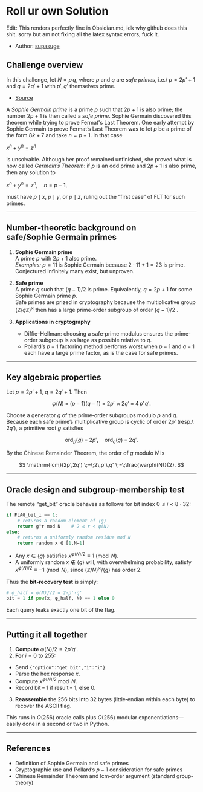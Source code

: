 # Roll ur own Solution

Edit: This renders perfectly fine in Obsidian.md, idk why github does this shit. sorry but am not fixing all the latex syntax errors, fuck it. 

- Author: [supasuge](https://github.com/supasuge)

## Challenge overview

In this challenge, let $N = p\,q$, where $p$ and $q$ are *safe primes*, i.e.\ $p = 2p' + 1$ and $q = 2q' + 1$ with $p',q'$ themselves prime.  
- [Source](https://en.wikipedia.org/wiki/Safe_and_Sophie_Germain_primes)

A *Sophie Germain prime* is a prime $p$ such that $2p + 1$ is also prime; the number $2p+1$ is then called a *safe prime*. Sophie Germain discovered this theorem while trying to prove Fermat's Last Theorem.
One early attempt by Sophie Germain to prove Fermat’s Last Theorem was to let $p$ be a prime of the form $8k+7$ and take $n = p-1$.  In that case  

$x^n + y^n = z^n$

is unsolvable.  Although her proof remained unfinished, she proved what is now called *Germain’s Theorem*: if $p$ is an odd prime and $2p+1$ is also prime, then any solution to  

$x^n + y^n = z^n,\quad n=p-1,$

must have $p\mid x$, $p\mid y$, or $p\mid z$, ruling out the “first case” of FLT for such primes.

---

## Number‐theoretic background on safe/Sophie Germain primes

1. **Sophie Germain prime**  
   A prime $p$ with $2p+1$ also prime.  
   _Examples:_ $p=11$ is Sophie Germain because $2\cdot11+1=23$ is prime.  
   Conjectured infinitely many exist, but unproven.

2. **Safe prime**  
   A prime $q$ such that $(q-1)/2$ is prime.  Equivalently, $q=2p+1$ for some Sophie Germain prime $p$.  
   Safe primes are prized in cryptography because the multiplicative group $(\mathbb Z/q\mathbb Z)^\times$ then has a large prime‐order subgroup of order $(q-1)/2$ .

3. **Applications in cryptography**  
   - Diffie–Hellman: choosing a safe‑prime modulus ensures the prime‐order subgroup is as large as possible relative to $q$.  
   - Pollard’s $p-1$ factoring method performs worst when $p-1$ and $q-1$ each have a large prime factor, as is the case for safe primes.

---

## Key algebraic properties

Let $p=2p'+1$, $q=2q'+1$.  Then

$$
\varphi(N) \;=\; (p-1)(q-1)\;=\;2p'\,\times 2q'\;=\;4\,p'\,q'.
$$

Choose a generator $g$ of the prime‑order subgroups modulo $p$ and $q$.  Because each safe prime’s multiplicative group is cyclic of order $2p'$ (resp.\ $2q'$), a primitive root $g$ satisfies

$$
\text{ord}_p(g) \;=\;2p',\quad
\text{ord}_q(g)\;=\;2q'.
$$

By the Chinese Remainder Theorem, the order of $g$ modulo $N$ is

$$
\mathrm{lcm}(2p',2q') \;=\;2\,p'\,q'
\;=\;\frac{\varphi(N)}{2}.
$$

---

## Oracle design and subgroup‐membership test

The remote “get_bit” oracle behaves as follows for bit index $0\le i<8\cdot32$:

```python
if FLAG_bit_i == 1:
    # returns a random element of ⟨g⟩
    return g^r mod N    # 2 ≤ r < φ(N)
else:
    # returns a uniformly random residue mod N
    return random x ∈ [1,N−1]
````

* Any $x\in\langle g\rangle$ satisfies $x^{\varphi(N)/2}\equiv1\pmod N$.
* A uniformly random $x\notin\langle g\rangle$ will, with overwhelming probability, satisfy $x^{\varphi(N)/2}\equiv -1\pmod N$, since $(\mathbb Z/N)^\times/\langle g\rangle$ has order 2.

Thus the **bit‐recovery test** is simply:

```python
# φ_half = φ(N)//2 = 2·p'·q'
bit = 1 if pow(x, φ_half, N) == 1 else 0
```

Each query leaks exactly one bit of the flag.

---

## Putting it all together

1. **Compute** $\varphi(N)/2 = 2p'q'$.
2. **For** $i=0$ to $255$:

* Send `{"option":"get_bit","i":"i"}`
* Parse the hex response $x$.
* Compute $x^{\varphi(N)/2}\bmod N$.
* Record bit = $1$ if result = $1$, else $0$.

3. **Reassemble** the 256 bits into 32 bytes (little‑endian within each byte) to recover the ASCII flag.

This runs in $O(256)$ oracle calls plus $O(256)$ modular exponentiations—easily done in a second or two in Python.

---

## References

* Definition of Sophie Germain and safe primes 
* Cryptographic use and Pollard’s $p-1$ consideration for safe primes 
* Chinese Remainder Theorem and lcm‐order argument (standard group‐theory)

